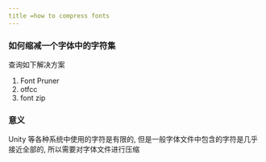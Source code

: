 ```yaml
---
title =how to compress fonts
---
```




### 如何缩减一个字体中的字符集



查询如下解决方案

1. Font Pruner
2. otfcc
3. font zip



### 意义



 Unity 等各种系统中使用的字符是有限的, 但是一般字体文件中包含的字符是几乎接近全部的, 所以需要对字体文件进行压缩

